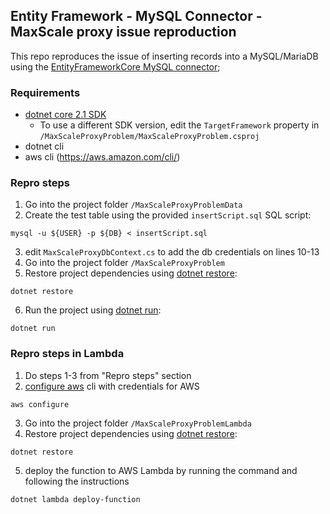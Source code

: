 ## Entity Framework - MySQL Connector - MaxScale proxy issue reproduction

This repo reproduces the issue of inserting records into a MySQL/MariaDB using the [EntityFrameworkCore MySQL connector](https://www.nuget.org/packages/Pomelo.EntityFrameworkCore.MySql);

### Requirements
* [dotnet core 2.1 SDK](https://dotnet.microsoft.com/download/dotnet-core/2.1)
  * To use a different SDK version, edit the `TargetFramework` property in `/MaxScaleProxyProblem/MaxScaleProxyProblem.csproj`
* dotnet cli
* aws cli (https://aws.amazon.com/cli/)

### Repro steps
1. Go into the project folder `/MaxScaleProxyProblemData`
2. Create the test table using the provided `insertScript.sql` SQL script:

```
mysql -u ${USER} -p ${DB} < insertScript.sql
```
3. edit `MaxScaleProxyDbContext.cs` to add the db credentials on lines 10-13
4. Go into the project folder `/MaxScaleProxyProblem`
5. Restore project dependencies using [dotnet restore](https://docs.microsoft.com/en-us/dotnet/core/tools/dotnet-restore?tabs=netcore2x):

```
dotnet restore
```
6. Run the project using [dotnet run](https://docs.microsoft.com/en-us/dotnet/core/tools/dotnet-run?tabs=netcore21):
```
dotnet run
```

### Repro steps in Lambda
1. Do steps 1-3 from "Repro steps" section
2. [configure aws](https://docs.aws.amazon.com/cli/latest/userguide/cli-chap-configure.html) cli with credentials for AWS
```
aws configure
```
3. Go into the project folder `/MaxScaleProxyProblemLambda`
4. Restore project dependencies using [dotnet restore](https://docs.microsoft.com/en-us/dotnet/core/tools/dotnet-restore?tabs=netcore2x):

```
dotnet restore
```
5. deploy the function to AWS Lambda by running the command and following the instructions
```
dotnet lambda deploy-function
```

